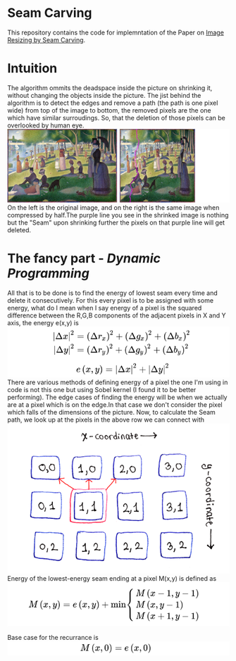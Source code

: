 # Seam Carving 
This repository contains the code for implemntation of the Paper on [Image Resizing by Seam Carving](http://www.cs.cmu.edu/afs/andrew/scs/cs/15-463/f07/proj2/www/wwedler/#:~:text=Seam%20carving%20allows%20a%20change,image%20and%20removing%20those%20paths.). 
# Intuition
The algorithm ommits the deadspace inside the picture on shrinking it, without changing the objects inside the picture. The jist behind the algorithm is to detect the edges and remove a path (the path is one pixel wide) from top of the image to bottom, the removed pixels are the one which have similar surroudings. So, that the deletion of those pixels can be overlooked by human eye.
![](images/sample_image1.png)
On the left is the original image, and on the right is the same image when compressed by half.The purple line you see in the shrinked image is nothing but the "Seam" upon shrinking further the pixels on that purple line will get deleted.
# The fancy part -  *Dynamic Programming*
All that is to be done is to find the energy of lowest seam every time and delete it consecutively. For this every pixel is to be assigned with some energy, what do I mean when I say energy of a pixel is the squared difference between the R,G,B components of the adjacent pixels in X and Y axis, the energy e(x,y) is 
![](images/energies1.png)
There are various methods of defining energy of a pixel the one I'm using in code is not this one but using Sobel kernel (I found it to be better performing).
The edge cases of finding the energy will be when we actually are at a pixel which is on the edge.In that case we don't consider the pixel which falls of the dimensions of the picture.
Now, to calculate the Seam path, we look up at the pixels in the above row we can connect with
![](images/dp1.png)
Energy of the lowest-energy seam ending at a pixel M(x,y) is defined as
![](images/rec2.png)

Base case for the recurrance is 
![](images/rec1.png)
